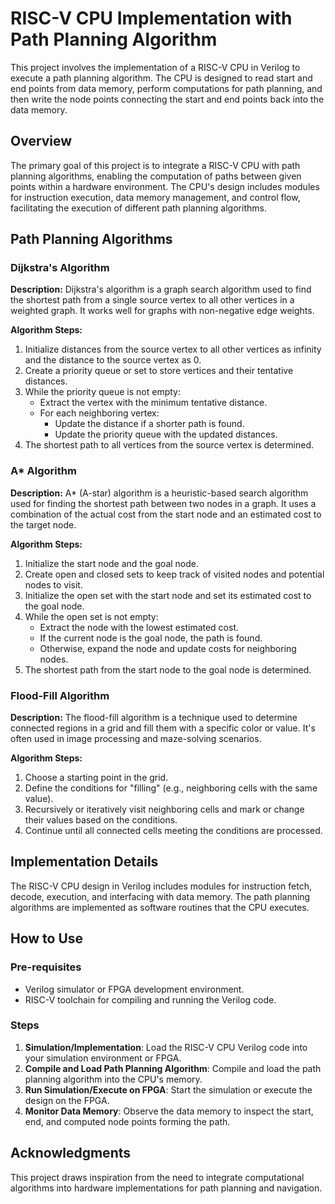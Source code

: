 
# RISC-V CPU Implementation with Path Planning Algorithm

This project involves the implementation of a RISC-V CPU in Verilog to execute a path planning algorithm. The CPU is designed to read start and end points from data memory, perform computations for path planning, and then write the node points connecting the start and end points back into the data memory.

## Overview

The primary goal of this project is to integrate a RISC-V CPU with path planning algorithms, enabling the computation of paths between given points within a hardware environment. The CPU's design includes modules for instruction execution, data memory management, and control flow, facilitating the execution of different path planning algorithms.

## Path Planning Algorithms

### Dijkstra's Algorithm

**Description:**
Dijkstra's algorithm is a graph search algorithm used to find the shortest path from a single source vertex to all other vertices in a weighted graph. It works well for graphs with non-negative edge weights.

**Algorithm Steps:**
1. Initialize distances from the source vertex to all other vertices as infinity and the distance to the source vertex as 0.
2. Create a priority queue or set to store vertices and their tentative distances.
3. While the priority queue is not empty:
   - Extract the vertex with the minimum tentative distance.
   - For each neighboring vertex:
     - Update the distance if a shorter path is found.
     - Update the priority queue with the updated distances.
4. The shortest path to all vertices from the source vertex is determined.

### A* Algorithm

**Description:**
A* (A-star) algorithm is a heuristic-based search algorithm used for finding the shortest path between two nodes in a graph. It uses a combination of the actual cost from the start node and an estimated cost to the target node.

**Algorithm Steps:**
1. Initialize the start node and the goal node.
2. Create open and closed sets to keep track of visited nodes and potential nodes to visit.
3. Initialize the open set with the start node and set its estimated cost to the goal node.
4. While the open set is not empty:
   - Extract the node with the lowest estimated cost.
   - If the current node is the goal node, the path is found.
   - Otherwise, expand the node and update costs for neighboring nodes.
5. The shortest path from the start node to the goal node is determined.

### Flood-Fill Algorithm

**Description:**
The flood-fill algorithm is a technique used to determine connected regions in a grid and fill them with a specific color or value. It's often used in image processing and maze-solving scenarios.

**Algorithm Steps:**
1. Choose a starting point in the grid.
2. Define the conditions for "filling" (e.g., neighboring cells with the same value).
3. Recursively or iteratively visit neighboring cells and mark or change their values based on the conditions.
4. Continue until all connected cells meeting the conditions are processed.

## Implementation Details

The RISC-V CPU design in Verilog includes modules for instruction fetch, decode, execution, and interfacing with data memory. The path planning algorithms are implemented as software routines that the CPU executes.

## How to Use

### Pre-requisites
- Verilog simulator or FPGA development environment.
- RISC-V toolchain for compiling and running the Verilog code.

### Steps
1. **Simulation/Implementation**: Load the RISC-V CPU Verilog code into your simulation environment or FPGA.
2. **Compile and Load Path Planning Algorithm**: Compile and load the path planning algorithm into the CPU's memory.
3. **Run Simulation/Execute on FPGA**: Start the simulation or execute the design on the FPGA.
4. **Monitor Data Memory**: Observe the data memory to inspect the start, end, and computed node points forming the path.

## Acknowledgments

This project draws inspiration from the need to integrate computational algorithms into hardware implementations for path planning and navigation.


